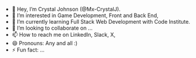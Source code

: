- 👋 Hey, I’m Crystal Johnson (@Mx-CrystalJ).
- 👀 I’m interested in Game Development, Front and Back End, 
- 🌱 I’m currently learning Full Stack Web Development with Code Institute.
- 💞️ I’m looking to collaborate on ...
- 📫 How to reach me on LinkedIn, Slack, X, 
- 😄 Pronouns: Any and all :) 
- ⚡ Fun fact: ...

<!---
Mx-CrystalJ/Mx-CrystalJ is a ✨ special ✨ repository because its `README.md` (this file) appears on your GitHub profile.
You can click the Preview link to take a look at your changes.
--->
